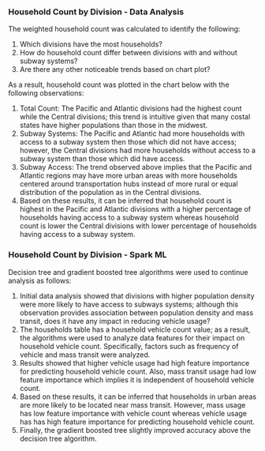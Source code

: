 ### Household Count by Division - Data Analysis

The weighted household count was calculated to identify the following:

1. Which divisions have the most households?
2. How do household count differ between divisions with and without subway systems?
3. Are there any other noticeable trends based on chart plot?

As a result, household count was plotted in the chart below with the following observations:

1. Total Count: The Pacific and Atlantic divisions had the highest count while the Central divisions; this trend is intuitive given that many costal states have higher populations than those in the midwest.
2. Subway Systems: The Pacific and Atlantic had more households with access to a subway system then those which did not have access; however, the Central divisions had more households without access to a subway system than those which did have access.
3. Subway Access: The trend observed above implies that the Pacific and Atlantic regions may have more urban areas with more households centered around transportation hubs instead of more rural or equal distribution of the population as in the Central divisions.
4. Based on these results, it can be inferred that household count is highest in the Pacific and Atlantic divisions with a higher percentage of households having access to a subway system whereas household count is lower the Central divisions with lower percentage of households having access to a subway system.

### Household Count by Division - Spark ML

Decision tree and gradient boosted tree algorithms were used to continue analysis as follows:

1. Initial data analysis showed that divisions with higher population density were more likely to have access to subways systems; although this observation provides association between population density and mass transit, does it have any impact in reducing vehicle usage?
2. The households table has a household vehicle count value; as a result, the algorithms were used to analyze data features for their impact on household vehicle count. Specifically, factors such as frequency of vehicle and mass transit were analyzed.
3. Results showed that higher vehicle usage had high feature importance for predicting household vehicle count. Also, mass transit usage had low feature importance which implies it is independent of household vehicle count.
4. Based on these results, it can be inferred that households in urban areas are more likely to be located near mass transit. However, mass usage has low feature importance with vehicle count whereas vehicle usage has has high feature importance for predicting household vehicle count.
5. Finally, the gradient boosted tree slightly improved accuracy above the decision tree algorithm.
